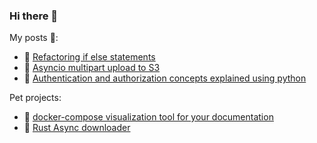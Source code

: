 ### Hi there 👋


My posts 📖:
* 🐍 [Refactoring if else statements](https://skonik.me/python-alternatives-to-if-elif-statements-before-python-3-10/)
* 🐍 [Asyncio multipart upload to S3](https://skonik.me/uploading-large-file-to-s3-using-aiobotocore/)
* 🐍 [Authentication and authorization concepts explained using python](https://skonik.me/authentication-concepts-explained/)

Pet projects:

* 🐍 [docker-compose visualization tool for your documentation](https://github.com/skonik/docker-compose-diagram])
* 🦀 [Rust Async downloader](https://github.com/skonik/rust-async-downloader)

<!--
**skonik/skonik** is a ✨ _special_ ✨ repository because its `README.md` (this file) appears on your GitHub profile.

Here are some ideas to get you started:

- 🔭 I’m currently working on ...
- 🌱 I’m currently learning ...
- 👯 I’m looking to collaborate on ...
- 🤔 I’m looking for help with ...
- 💬 Ask me about ...
- 📫 How to reach me: ...
- 😄 Pronouns: ...
- ⚡ Fun fact: ...
-->
